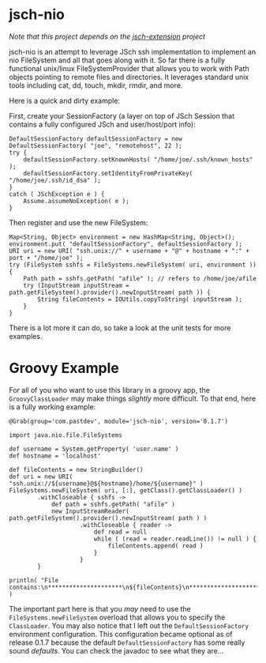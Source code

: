 jsch-nio 
========
_Note that this project depends on the [jsch-extension](https://github.com/lucastheisen/jsch-extension) project_

jsch-nio is an attempt to leverage JSch ssh implementation to implement an nio FileSystem and all that goes along with it.  So far there is a fully functional unix/linux FileSystemProvider that allows you to work with Path objects pointing to remote files and directories.  It leverages standard unix tools including cat, dd, touch, mkdir, rmdir, and more.

Here is a quick and dirty example:

First, create your SessionFactory (a layer on top of JSch Session that contains a fully configured JSch and user/host/port info):

    DefaultSessionFactory defaultSessionFactory = new DefaultSessionFactory( "joe", "remotehost", 22 );
    try {
        defaultSessionFactory.setKnownHosts( "/home/joe/.ssh/known_hosts" );
        defaultSessionFactory.setIdentityFromPrivateKey( "/home/joe/.ssh/id_dsa" );
    }
    catch ( JSchException e ) {
        Assume.assumeNoException( e );
    }

Then register and use the new FileSystem:

    Map<String, Object> environment = new HashMap<String, Object>();
    environment.put( "defaultSessionFactory", defaultSessionFactory );
    URI uri = new URI( "ssh.unix://" + username + "@" + hostname + ":" + port + "/home/joe" );
    try (FileSystem sshfs = FileSystems.newFileSystem( uri, environment )) {
        Path path = sshfs.getPath( "afile" ); // refers to /home/joe/afile
        try (InputStream inputStream = path.getFileSystem().provider().newInputStream( path )) {
            String fileContents = IOUtils.copyToString( inputStream );
        }
    }

There is a lot more it can do, so take a look at the unit tests for more examples.

# Groovy Example
For all of you who want to use this library in a groovy app, the `GroovyClassLoader` may make things _slightly_ more difficult.  To that end, here is a fully working example:

    @Grab(group='com.pastdev', module='jsch-nio', version='0.1.7')

    import java.nio.file.FileSystems

    def username = System.getProperty( 'user.name' )
    def hostname = 'localhost'

    def fileContents = new StringBuilder()
    def uri = new URI( "ssh.unix://${username}@${hostname}/home/${username}" )
    FileSystems.newFileSystem( uri, [:], getClass().getClassLoader() )
            .withCloseable { sshfs ->
                def path = sshfs.getPath( "afile" )
                new InputStreamReader( path.getFileSystem().provider().newInputStream( path ) )
                        .withCloseable { reader ->
                            def read = null
                            while ( (read = reader.readLine()) != null ) {
                                fileContents.append( read )
                            }
                        }
            }

    println( "File contains:\n*********************\n${fileContents}\n*********************" )

The important part here is that you _may_ need to use the `FileSystems.newFileSystem` overload that allows you to specify the `ClassLoader`.  You may also notice that I left out the `DefaultSessionFactory` environment configuration.  This configuration became optional as of release 0.1.7 because the default `DefaultSessionFactory` has some really sound _defaults_.  You can check the javadoc to see what they are...

